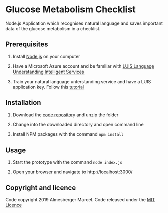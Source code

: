 # Glucose Metabolism Checklist
Node.js Application which recognises natural language and saves important data of the glucose metabolism in a checklist.

## Prerequisites

1. Install [Node.js](https://nodejs.org/en/) on your computer

2. Have a Microsoft Azure account and be familiar with [LUIS Language Understanding Intelligent Services](https://azure.microsoft.com/en-us/services/cognitive-services/language-understanding-intelligent-service/)

3. Train your natural language unterstanding service and have a LUIS application key. Follow this [tutorial](https://www.andreasjakl.com/using-natural-language-understanding-part-3-luis-language-understanding-service/)

## Installation

1. Download the [code repository](https://github.com/marcelalmesberger/Glucose-Metabolism-Checklist/archive/master.zip) and unzip the folder

2. Change into the downloaded directory and open command line

3. Install NPM packages with the command
`npm install`

## Usage

1. Start the prototype with the command
`node index.js`

2. Open your browser and navigate to http://localhost:3000/

## Copyright and licence
Code copyright 2019 Almesberger Marcel. Code released under the 
[MIT Licence](https://github.com/marcelalmesberger/Glucose-Metabolism-Checklist/blob/master/LICENSE)
